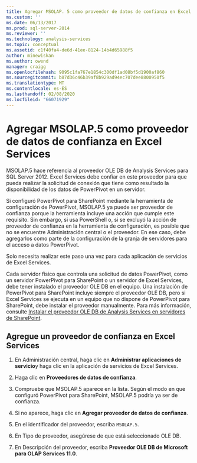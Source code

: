 ```yaml
---
title: Agregar MSOLAP. 5 como proveedor de datos de confianza en Excel Services | Microsoft Docs
ms.custom: ''
ms.date: 06/13/2017
ms.prod: sql-server-2014
ms.reviewer: ''
ms.technology: analysis-services
ms.topic: conceptual
ms.assetid: c1f40fa4-de6d-41ee-8124-14b4d65988f5
author: minewiskan
ms.author: owend
manager: craigg
ms.openlocfilehash: 9095c1fa767e1854c300df1ad08bf5d1900af860
ms.sourcegitcommit: b87d36c46b39af8b929ad94ec707dee8800950f5
ms.translationtype: MT
ms.contentlocale: es-ES
ms.lasthandoff: 02/08/2020
ms.locfileid: "66071929"
---
```

# <a name="add-msolap5-as-a-trusted-data-provider-in-excel-services"></a>Agregar MSOLAP.5 como proveedor de datos de confianza en Excel Services
  MSOLAP.5 hace referencia al proveedor OLE DB de Analysis Services para SQL Server 2012. Excel Services debe confiar en este proveedor para que pueda realizar la solicitud de conexión que tiene como resultado la disponibilidad de los datos de PowerPivot en un servidor.  
  
 Si configuró PowerPivot para SharePoint mediante la herramienta de configuración de PowerPivot, MSOLAP.5 ya puede ser proveedor de confianza porque la herramienta incluye una acción que cumple este requisito. Sin embargo, si usa PowerShell o, si se excluyó la acción de proveedor de confianza en la herramienta de configuración, es posible que no se encuentre Administración central o el proveedor. En ese caso, debe agregarlos como parte de la configuración de la granja de servidores para el acceso a datos PowerPivot.  
  
 Solo necesita realizar este paso una vez para cada aplicación de servicios de Excel Services.  
  
 Cada servidor físico que controla una solicitud de datos PowerPivot, como un servidor PowerPivot para SharePoint o un servidor de Excel Services, debe tener instalado el proveedor OLE DB en el equipo. Una instalación de PowerPivot para SharePoint incluye siempre el proveedor OLE DB, pero si Excel Services se ejecuta en un equipo que no dispone de PowerPivot para SharePoint, debe instalar el proveedor manualmente. Para más información, consulte [Instalar el proveedor OLE DB de Analysis Services en servidores de SharePoint](../../sql-server/install/install-the-analysis-services-ole-db-provider-on-sharepoint-servers.md).  
  
## <a name="add-a-trusted-provider-to-excel-services"></a>Agregue un proveedor de confianza en Excel Services  
  
1.  En Administración central, haga clic en **Administrar aplicaciones de servicio**y haga clic en la aplicación de servicios de Excel Services.  
  
2.  Haga clic en **Proveedores de datos de confianza**.  
  
3.  Compruebe que MSOLAP.5 aparece en la lista. Según el modo en que configuró PowerPivot para SharePoint, MSOLAP.5 podría ya ser de confianza.  
  
4.  Si no aparece, haga clic en **Agregar proveedor de datos de confianza**.  
  
5.  En el identificador del proveedor, escriba `MSOLAP.5`.  
  
6.  En Tipo de proveedor, asegúrese de que está seleccionado OLE DB.  
  
7.  En Descripción del proveedor, escriba **Proveedor OLE DB de Microsoft para OLAP Services 11.0**.  
  
  
